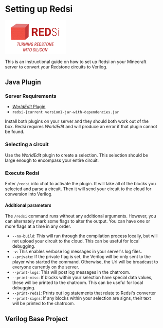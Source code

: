 # Setting up Redsi
<img src="img/logo.png" width="200px" />

This is an instructional guide on how to set up Redsi on your Minecraft server to convert your Redstone circuits to Verilog.

## Java Plugin
### Server Requirements

* <a href='https://dev.bukkit.org/bukkit-plugins/worldedit/' target="_blank">_WorldEdit_ Plugin</a>
* `redsi-{current version}-jar-with-dependencies.jar`

Install both plugins on your server and they should both work out of the box. Redsi requires _WorldEdit_ and will produce an error if that plugin cannot be found.

### Selecting a circuit
Use the _WorldEdit_ plugin to create a selection. This selection should be large enough to encompass your entire circuit.

### Execute Redsi
Enter `/redsi` into chat to activate the plugin. It will take all of the blocks you selected and parse a circuit. Then it will send your circuit to the cloud for conversion into Verilog.

#### Additional parameters
The `/redsi` command runs without any additional arguments. However, you can alternately mark some flags to alter the output. You can have one or more flags at a time in any order.

* `--no-build`: This will run through the compilation process locally, but will not upload your circuit to the cloud. This can be useful for local debugging.
* `-v`: This enables verbose log messages in your server's log files.
* `--private`: If the private flag is set, the Verilog will be only sent to the player who started the command. Otherwise, the Url will be broadcast to everyone currently on the server.
* `--print-logs`: This will post log messages in the chatroom.
* `--print-misc`: If blocks within your selection have special data values, these will be printed to the chatroom. This can be useful for local debugging.
* `--print-redsi`: Prints out log statements that relate to Redsi's converter
* `--print-signs`: If any blocks within your selection are signs, their text will be printed to the chatroom.

## Verilog Base Project